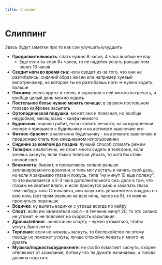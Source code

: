 ```yaml
---
title: Слиппинг
---
```


# Слиппинг

Здесь будут заметки про то как сон улучшить/ухудшить

- **Продолжительность**: спать нужно 8 часов, 4 часа вообще не вар
  - Еще если ты спал 8+ часов, то не надейся уснуть раньше чем через 16 часов
- **Сводит ноги во время сна**: ноги сводит из-за того, что они не разгибались: сидячий образ жизни или например хуевый
  велотренажер, на котором ты не разгибаешь ноги => нужно ходить больше
- **Пижама**: очень круто: и тепло, и курьеров в ней можно встречать, и вообще целый день можно ходить
- **Постельное белье нужно менять почаще**: в свежем постельном гораздо кайфовее засыпать
- **Ортопедическая подушка**: может она и полезная, но вообще неудобная, месяц юзаю - кайфа немного
- **Будильник**: хорошо робит, если ставить нечасто; на каждодневной основе я привыкаю к будильнику и на автомате
  выключаю его
- **Фитнес-браслет**: аналогично будильнику - на автомате выключаю и продолжаю спать при ежедневном использовании
- **Сидение за компом до поздна**: лучший способ сломать режим
- **Телефон**: аналогично, не стоит много сидеть в телефоне, если хочешь заснуть; если тяжко телефон убрать, то хотя бы
  ставь ночной свет
- **Влажность**: бывает, я просыпаюсь сильно раньше запланированного времени, и типа могу встать и начать свой день, но
  если я закрываю глаза и ложусь, типа "ну минут 10 еще полежу", то это выливается в 2-3 часа дополнительного сна; дело
  в том, что глазам не хватает влаги, и если проснутся рано и закапать глаза чем-нибудь типа Стиллавита, или запустить
  увлажнитель вохдуха на всю ночь (вот прям реально на всю ночь, часов на 8), то можно проснуться пораньше
- **Водичка**: ну выпить водички с утреца всегда по кайфу
- **Спорт**: если им заниматься как я - в течение минут 20, то это сильно не утомит => не повлияет на скорость засыпания
- **Дрочка/еблинг**: аналогично спорту - нужно утомиться, чтобы уснуть было легче
- **Терпение**: если не можешь заснуть, то беспокойство по этому поводу не поможет уснуть; лучше спокойно лежать и много
  не думать
- **Музыка/подкасты/аудиокниги**: не особо помагают заснуть, скорее отвлекают от засыпания, потому что ты думать
  начинаешь, а голова должна отдыхать
